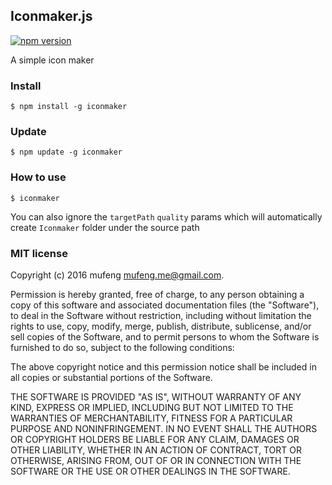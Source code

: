 Iconmaker.js
---

[![npm version](https://img.shields.io/npm/v/iconmaker.svg)](https://www.npmjs.com/package/iconmaker)

A simple icon maker

### Install
```shell
$ npm install -g iconmaker
```

### Update
```shell
$ npm update -g iconmaker
```

### How to use

```shell
$ iconmaker
```

You can also ignore the `targetPath` `quality` params which will automatically create `Iconmaker` folder under the source path

### MIT license

Copyright (c) 2016 mufeng <mufeng.me@gmail.com>.

Permission is hereby granted, free of charge, to any person obtaining a copy
of this software and associated documentation files (the &quot;Software&quot;), to deal
in the Software without restriction, including without limitation the rights
to use, copy, modify, merge, publish, distribute, sublicense, and/or sell
copies of the Software, and to permit persons to whom the Software is
furnished to do so, subject to the following conditions:

The above copyright notice and this permission notice shall be included in
all copies or substantial portions of the Software.

THE SOFTWARE IS PROVIDED &quot;AS IS&quot;, WITHOUT WARRANTY OF ANY KIND, EXPRESS OR
IMPLIED, INCLUDING BUT NOT LIMITED TO THE WARRANTIES OF MERCHANTABILITY,
FITNESS FOR A PARTICULAR PURPOSE AND NONINFRINGEMENT. IN NO EVENT SHALL THE
AUTHORS OR COPYRIGHT HOLDERS BE LIABLE FOR ANY CLAIM, DAMAGES OR OTHER
LIABILITY, WHETHER IN AN ACTION OF CONTRACT, TORT OR OTHERWISE, ARISING FROM,
OUT OF OR IN CONNECTION WITH THE SOFTWARE OR THE USE OR OTHER DEALINGS IN
THE SOFTWARE.
